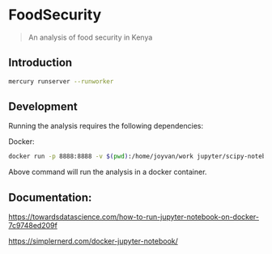# FoodSecurity

> An analysis of food security in Kenya


## Introduction

```bash
mercury runserver --runworker
```


## Development

Running the analysis requires the following dependencies:

Docker:
```bash
docker run -p 8888:8888 -v $(pwd):/home/joyvan/work jupyter/scipy-notebook

```

Above command will run the analysis in a docker container.

## Documentation:

https://towardsdatascience.com/how-to-run-jupyter-notebook-on-docker-7c9748ed209f

https://simplernerd.com/docker-jupyter-notebook/